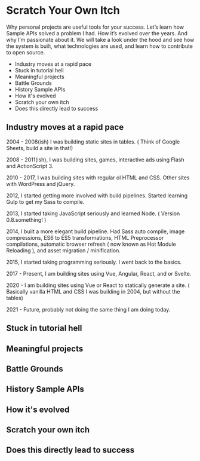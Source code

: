 # Scratch Your Own Itch

Why personal projects are useful tools for your success. Let’s learn how Sample APIs solved a problem I had. How it’s evolved over the years. And why I’m passionate about it. We will take a look under the hood and see how the system is built, what technologies are used, and learn how to contribute to open source.

* Industry moves at a rapid pace
* Stuck in tutorial hell
* Meaningful projects
* Battle Grounds
* History Sample APIs
* How it's evolved
* Scratch your own itch
* Does this directly lead to success

## Industry moves at a rapid pace

2004 - 2008(ish) I was building static sites in tables. ( Think of Google Sheets, build a site in that!)

2008 - 2011(ish), I was building sites, games, interactive ads using Flash and ActionScript 3.

2010 - 2017, I was building sites with regular ol HTML and CSS. Other sites with WordPress and jQuery.

2012, I started getting more involved with build pipelines. Started learning Gulp to get my Sass to compile.

2013, I started taking JavaScript seriously and learned Node. ( Version 0.8.something! )

2014, I built a more elegant build pipeline. Had Sass auto compile, image compressions, ES6 to ES5 transformations, HTML Preprocessor compilations, automatic browser refresh ( now known as Hot Module Reloading ), and asset migration / minification. 

2015, I started taking programming seriously. I went back to the basics. 

2017 - Present, I am building sites using Vue, Angular, React, and or Svelte.

2020 - I am building sites using Vue or React to statically generate a site. ( Basically vanilla HTML and CSS I was building in 2004, but without the tables)

2021 - Future, probably not doing the same thing I am doing today.

## Stuck in tutorial hell

## Meaningful projects

## Battle Grounds

## History Sample APIs

## How it's evolved

## Scratch your own itch

## Does this directly lead to success
